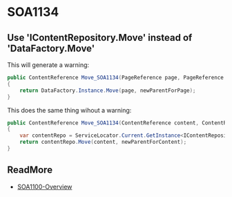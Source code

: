 # SOA1134

## Use 'IContentRepository.Move' instead of 'DataFactory.Move'

This will generate a warning:

```C#
public ContentReference Move_SOA1134(PageReference page, PageReference newParentForPage)
{
	return DataFactory.Instance.Move(page, newParentForPage);
}
```

This does the same thing wihout a warning:

```C#
public ContentReference Move_SOA1134(ContentReference content, ContentReference newParentForContent)
{
	var contentRepo = ServiceLocator.Current.GetInstance<IContentRepository>();
	return contentRepo.Move(content, newParentForContent);
}
```

## ReadMore

- [SOA1100-Overview](https://github.com/Stekeblad/stekeblad.optimizely.analyzers/blob/master/doc/Analyzers/SOA1100-Overview.md)
